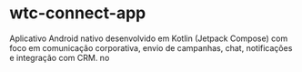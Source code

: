 # wtc-connect-app
Aplicativo Android nativo desenvolvido em Kotlin (Jetpack Compose) com foco em comunicação corporativa, envio de campanhas, chat, notificações e integração com CRM.
no